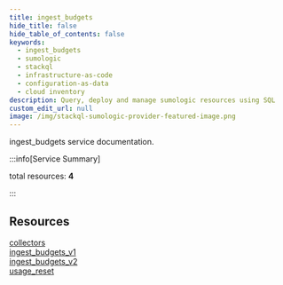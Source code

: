 ```yaml
---
title: ingest_budgets
hide_title: false
hide_table_of_contents: false
keywords:
  - ingest_budgets
  - sumologic
  - stackql
  - infrastructure-as-code
  - configuration-as-data
  - cloud inventory
description: Query, deploy and manage sumologic resources using SQL
custom_edit_url: null
image: /img/stackql-sumologic-provider-featured-image.png
---
```


ingest_budgets service documentation.

:::info[Service Summary]

total resources: __4__  

:::

## Resources
<div class="row">
<div class="providerDocColumn">
<a href="/services/ingest_budgets/collectors/">collectors</a><br />
<a href="/services/ingest_budgets/ingest_budgets_v1/">ingest_budgets_v1</a>
</div>
<div class="providerDocColumn">
<a href="/services/ingest_budgets/ingest_budgets_v2/">ingest_budgets_v2</a><br />
<a href="/services/ingest_budgets/usage_reset/">usage_reset</a>
</div>
</div>